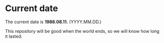 # Current date

The current date is **1988.08.11.** (YYYY.MM.DD.)

This repository will be good when the world ends, so we will know how long it lasted.